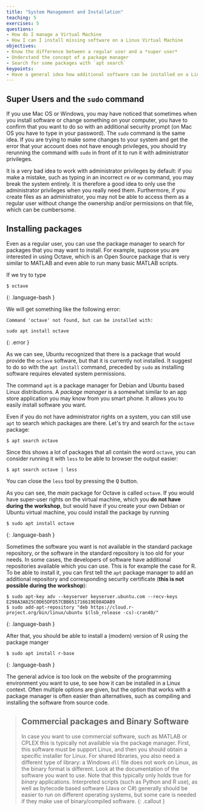 ```yaml
---
title: "System Management and Installation"
teaching: 5
exercises: 5
questions:
- How do I manage a Virtual Machine
- How I can I install missing software on a Linux Virtual Machine
objectives:
- Know the difference between a regular user and a *super user*
- Understand the concept of a package manager
- Search for some packages with `apt search`
keypoints:
- Have a general idea how additional software can be installed on a Linux machine
---
```


## Super Users and the `sudo` command

If you use Mac OS or Windows, you may have noticed that sometimes when you install software  or change something on your computer, you have to confirm that you want to do so with an additional security prompt (on Mac OS you have to type in your password).
The `sudo` command is the same idea. If you are trying to make some changes to your system and get the error that your account does not have enough privileges, you should try rerunning the command with
`sudo` in front of it to run it with administrator privileges.

It is a very bad idea to work with administrator privileges by default: if you make a mistake, such as typing in an incorrect `rm` or `mv` command, you may break the system entirely. 
It is therefore a good idea to only use the administrator privileges when you really need them.
Furthermore, if you create files as an administrator, you may not be able to access them as a
regular user without change the ownership and/or permissions on that file, which can be
cumbersome.

## Installing packages


Even as a regular user, you can use the package manager to search for packages that you may want to install. For example, suppose you are 
interested in using Octave, which is an Open Source package that is
very similar to MATLAB and even able to run many basic MATLAB scripts.

If we try to type 

```
$ octave
```
{: .language-bash }

We will get something like the following error:

```
Command 'octave' not found, but can be installed with:

sudo apt install octave
```
{: .error }

As we can see, Ubuntu recognized that there is a package that would provide the `octave` software, but that it is currently not installed.
It suggest to do so with the `apt install` command, preceded by `sudo`
as installing software requires elevated system permissions.

The command `apt` is a package manager for Debian and Ubuntu based Linux
distributions. A *package manager* is a somewhat similar to an app store application you may know from you smart phone. It allows you to easily install software you want.

Even if you do not have administrator rights on a system, you can still use `apt` to search which packages are there. Let's try and search for the `octave` package:

```
$ apt search octave
```

Since this shows a lot of packages that all contain the word `octave`, you can consider running it with `less` to be
able to browser the output easier:

```
$ apt search octave | less
```

You can close the `less` tool by pressing the <kbd>Q</kbd> button.

As you can see, the *main* package for Octave is called `octave`. If you would have
super-user rights on the virtual machine, which you **do not have during the workshop**,
but would have if you create your own Debian or Ubuntu virtual machine, you could install
the package by running 

```
$ sudo apt install octave
```
{: .language-bash }

Sometimes the software you want is not available in the standard package repository, or
the software in the standard repository is too old for your needs. In some cases, the
developers of software have additional repositories available which you can use. This
is for example the case for R. To be able to install it, you can first tell the `apt`
package manager to add an additional repository and corresponding security certificate
(**this is not possible during the workshop**):

```
$ sudo apt-key adv --keyserver keyserver.ubuntu.com --recv-keys E298A3A825C0D65DFD57CBB651716619E084DAB9
$ sudo add-apt-repository "deb https://cloud.r-project.org/bin/linux/ubuntu $(lsb_release -cs)-cran40/" 
```
{: .language-bash }

After that, you should be able to install a (modern) version of R using the package manger

```
$ sudo apt install r-base
```
{: .language-bash }

The general advice is too look on the website of the programming environment you want
to use, to see how it can be installed in a Linux context. Often multiple options are
given, but the option that works with a package manager is often easier than alternatives,
such as compiling and installing the software from source code.

> ## Commercial packages and Binary Software
> 
> In case you want to use commercial software, such as MATLAB or CPLEX
> this is typically not  available via the package manager.
> First, this software must be support Linux, and then you should obtain
> a specific installer for Linux. 
> For shared libraries, you also need a different type of library: a 
> Windows `dll` file does not work on Linux, as the binary format is
> different. Look at the documentation of the software you want to use.
> Note that this typically only holds true for *binary* applications.
> Interpreted scripts (such as Python and R use), as well as bytecode
> based software (Java or C#) generally should be easier to run on
> different operating systems, but some care is needed if they make use
> of binary/compiled software.
{: .callout }

